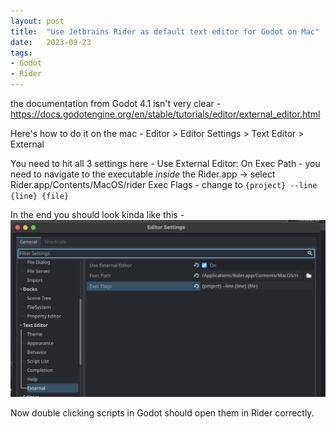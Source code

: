 ```yaml
---
layout: post
title:  "Use Jetbrains Rider as default text editor for Godot on Mac"
date:   2023-09-23
tags:
- Godot
- Rider
---
```

the documentation from Godot 4.1 isn't very clear - https://docs.godotengine.org/en/stable/tutorials/editor/external_editor.html

Here's how to do it on the mac -
Editor > Editor Settings > Text Editor > External

You need to hit all 3 settings here - 
Use External Editor: On
Exec Path - you need to navigate to the executable _inside_ the Rider.app -> select Rider.app/Contents/MacOS/rider
Exec Flags - change to `{project} --line {line} {file}`

In the end you should look kinda like this - 
![Setting up Rider in Godot](/docs/assets/images/godot-rider-config.png)

Now double clicking scripts in Godot should open them in Rider correctly.